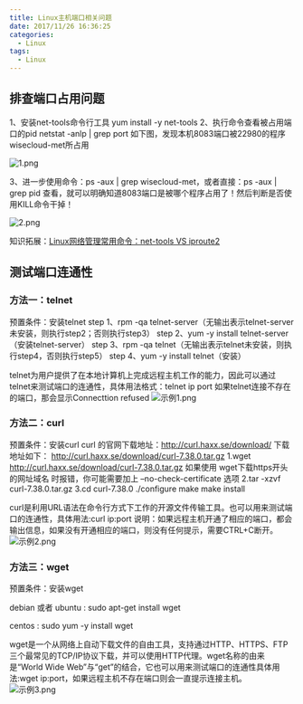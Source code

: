 ```yaml
---
title: Linux主机端口相关问题
date: 2017/11/26 16:36:25
categories:
  - Linux
tags:
  - Linux 
---
```


## 排查端口占用问题

1、安装net-tools命令行工具 yum install -y net-tools
2、执行命令查看被占用端口的pid netstat -anlp | grep port
如下图，发现本机8083端口被22980的程序wisecloud-met所占用

![1.png](https://github.com/liaoxiaobo/liaoxiaobo.github.io/blob/master/img/linux/port04.png?raw=true)

3、进一步使用命令：ps -aux | grep wisecloud-met，或者直接：ps -aux | grep pid 查看，就可以明确知道8083端口是被哪个程序占用了！然后判断是否使用KILL命令干掉！

![2.png](https://github.com/liaoxiaobo/liaoxiaobo.github.io/blob/master/img/linux/port05.png?raw=true)

知识拓展：[Linux网络管理常用命令：net-tools VS iproute2](https://www.cnblogs.com/wonux/p/6268134.html)



## 测试端口连通性

### 方法一：telnet

预置条件：安装telnet
step 1、rpm -qa telnet-server（无输出表示telnet-server未安装，则执行step2；否则执行step3）
step 2、yum -y install telnet-server（安装telnet-server）
step 3、rpm -qa telnet（无输出表示telnet未安装，则执行step4，否则执行step5）
step 4、yum -y install telnet（安装）

telnet为用户提供了在本地计算机上完成远程主机工作的能力，因此可以通过telnet来测试端口的连通性，具体用法格式：telnet ip port
如果telnet连接不存在的端口，那会显示Connecttion refused
![示例1.png](https://github.com/liaoxiaobo/liaoxiaobo.github.io/blob/master/img/linux/port01.png?raw=true)

### 方法二：curl


预置条件：安装curl
curl 的官网下载地址：http://curl.haxx.se/download/
下载地址如下： http://curl.haxx.se/download/curl-7.38.0.tar.gz
1.wget http://curl.haxx.se/download/curl-7.38.0.tar.gz
如果使用 wget下载https开头的网址域名 时报错，你可能需要加上 –no-check-certificate 选项
2.tar -xzvf curl-7.38.0.tar.gz
3.cd curl-7.38.0
./configure
make
make install

curl是利用URL语法在命令行方式下工作的开源文件传输工具。也可以用来测试端口的连通性，具体用法:curl ip:port
说明：如果远程主机开通了相应的端口，都会输出信息，如果没有开通相应的端口，则没有任何提示，需要CTRL+C断开。
![示例2.png](https://github.com/liaoxiaobo/liaoxiaobo.github.io/blob/master/img/linux/port02.png?raw=true)

### 方法三：wget


预置条件：安装wget

debian 或者 ubuntu : sudo apt-get install wget

centos : sudo yum -y install wget

wget是一个从网络上自动下载文件的自由工具，支持通过HTTP、HTTPS、FTP三个最常见的TCP/IP协议下载，并可以使用HTTP代理。wget名称的由来是“World Wide Web”与“get”的结合，它也可以用来测试端口的连通性具体用法:wget ip:port，如果远程主机不存在端口则会一直提示连接主机。
![示例3.png](https://github.com/liaoxiaobo/liaoxiaobo.github.io/blob/master/img/linux/port03.png?raw=true)
